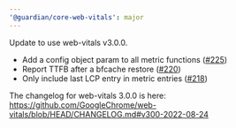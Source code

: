 ```yaml
---
'@guardian/core-web-vitals': major
---
```


Update to use web-vitals v3.0.0.

* Add a config object param to all metric functions ([#​225](https://togithub.com/GoogleChrome/web-vitals/pull/225))
* Report TTFB after a bfcache restore ([#​220](https://togithub.com/GoogleChrome/web-vitals/pull/220))
* Only include last LCP entry in metric entries ([#​218](https://togithub.com/GoogleChrome/web-vitals/pull/218))

The changelog for web-vitals 3.0.0 is here: https://github.com/GoogleChrome/web-vitals/blob/HEAD/CHANGELOG.md#v300-2022-08-24

